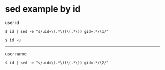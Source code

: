 sed example by id
=======

user id
```
$ id | sed -e "s/uid=\(.*\)(\(.*\)) gid=.*/\1/"
```

```
$ id -u
```

---------

user name
```
$ id | sed -e "s/uid=\(.*\)(\(.*\)) gid=.*/\2/"
```

